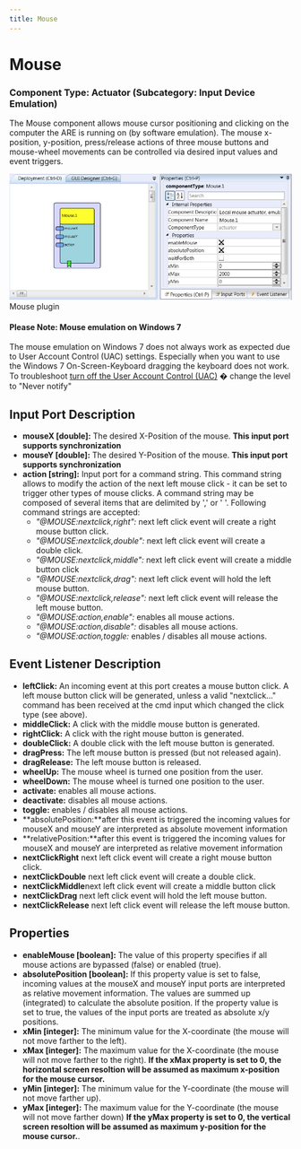 ```yaml
---
title: Mouse
---
```


# Mouse

### Component Type: Actuator (Subcategory: Input Device Emulation)

The Mouse component allows mouse cursor positioning and clicking on the computer the ARE is running on (by software emulation). The mouse x-position, y-position, press/release actions of three mouse buttons and mouse-wheel movements can be controlled via desired input values and event triggers.

![Screenshot: Mouse plugin](./img/Mouse.jpg "Screenshot: Mouse plugin")  
Mouse plugin

#### Please Note: Mouse emulation on Windows 7

The mouse emulation on Windows 7 does not always work as expected due to User Account Control (UAC) settings. Especially when you want to use the Windows 7 On-Screen-Keyboard dragging the keyboard does not work. To troubleshoot [turn off the User Account Control (UAC)](http://windows.microsoft.com/en-au/windows/turn-user-account-control-on-off#1TC=windows-7) � change the level to "Never notify"

## Input Port Description

- **mouseX \[double\]:** The desired X-Position of the mouse. **This input port supports synchronization**
- **mouseY \[double\]:** The desired Y-Position of the mouse. **This input port supports synchronization**
- **action \[string\]:** Input port for a command string. This command string allows to modify the action of the next left mouse click - it can be set to trigger other types of mouse clicks. A command string may be composed of several items that are delimited by ',' or ' '. Following command strings are accepted:
  - _"@MOUSE:nextclick,right":_ next left click event will create a right mouse button click.
  - _"@MOUSE:nextclick,double":_ next left click event will create a double click.
  - _"@MOUSE:nextclick,middle":_ next left click event will create a middle button click
  - _"@MOUSE:nextclick,drag":_ next left click event will hold the left mouse button.
  - _"@MOUSE:nextclick,release":_ next left click event will release the left mouse button.
  - _"@MOUSE:action,enable":_ enables all mouse actions.
  - _"@MOUSE:action,disable":_ disables all mouse actions.
  - _"@MOUSE:action,toggle:_ enables / disables all mouse actions.

## Event Listener Description

- **leftClick:** An incoming event at this port creates a mouse button click. A left mouse button click will be generated, unless a valid "nextclick..." command has been received at the cmd input which changed the click type (see above).
- **middleClick:** A click with the middle mouse button is generated.
- **rightClick:** A click with the right mouse button is generated.
- **doubleClick:** A double click with the left mouse button is generated.
- **dragPress:** The left mouse button is pressed (but not released again).
- **dragRelease:** The left mouse button is released.
- **wheelUp:** The mouse wheel is turned one position from the user.
- **wheelDown:** The mouse wheel is turned one position to the user.
- **activate:** enables all mouse actions.
- **deactivate:** disables all mouse actions.
- **toggle:** enables / disables all mouse actions.
- **absolutePosition:**after this event is triggered the incoming values for mouseX and mouseY are interpreted as absolute movement information
- **relativePosition:**after this event is triggered the incoming values for mouseX and mouseY are interpreted as relative movement information
- **nextClickRight** next left click event will create a right mouse button click.
- **nextClickDouble** next left click event will create a double click.
- **nextClickMiddle**next left click event will create a middle button click
- **nextClickDrag** next left click event will hold the left mouse button.
- **nextClickRelease** next left click event will release the left mouse button.

## Properties

- **enableMouse \[boolean\]:** The value of this property specifies if all mouse actions are bypassed (false) or enabled (true).
- **absolutePosition \[boolean\]:** If this property value is set to false, incoming values at the mouseX and mouseY input ports are interpreted as relative movement information. The values are summed up (integrated) to calculate the absolute position. If the property value is set to true, the values of the input ports are treated as absolute x/y positions.
- **xMin \[integer\]:** The minimum value for the X-coordinate (the mouse will not move farther to the left).
- **xMax \[integer\]:** The maximum value for the X-coordinate (the mouse will not move farther to the right). **If the xMax property is set to 0, the horizontal screen resoltion will be assumed as maximum x-position for the mouse cursor.**
- **yMin \[integer\]:** The minimum value for the Y-coordinate (the mouse will not move farther up).
- **yMax \[integer\]:** The maximum value for the Y-coordinate (the mouse will not move farther down) **If the yMax property is set to 0, the vertical screen resoltion will be assumed as maximum y-position for the mouse cursor.**.
